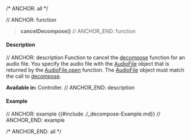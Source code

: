 /* ANCHOR: all */

// ANCHOR: function
>**cancelDecompose()**
// ANCHOR_END: function

#### Description

// ANCHOR: description
Function to cancel the [decompose](./decompose.md) function for an audio file. You specify the audio file with the [AudioFile](./Audio-File.md) object that is returned by the [AudioFile.open](./AudioFileopen.md) function. The [AudioFile](./Audio-File.md) object must match the call to [decompose](./decompose.md).

**Available in:** Controller.
// ANCHOR_END: description

#### Example

// ANCHOR: example
{{#include ./_decompose-Example.md}}
// ANCHOR_END: example

/* ANCHOR_END: all */